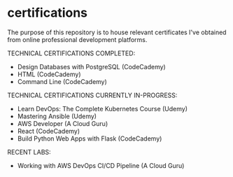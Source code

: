 # certifications

The purpose of this repository is to house relevant certificates I've obtained from online professional development platforms. 


TECHNICAL CERTIFICATIONS COMPLETED:
- Design Databases with PostgreSQL (CodeCademy)
- HTML (CodeCademy)
- Command Line (CodeCademy)


TECHNICAL CERTIFICATIONS CURRENTLY IN-PROGRESS:
- Learn DevOps: The Complete Kubernetes Course (Udemy)
- Mastering Ansible (Udemy)
- AWS Developer (A Cloud Guru)
- React (CodeCademy)
- Build Python Web Apps with Flask (CodeCademy)


RECENT LABS:
- Working with AWS DevOps CI/CD Pipeline (A Cloud Guru)
